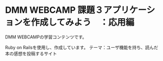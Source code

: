 # DMM WEBCAMP 課題３アプリケーションを作成してみよう　：応用編

DMM WEBCAMPの学習コンテンツです。

Ruby on Railsを使用し、作成しています。
テーマ：ユーザ機能を持ち、読んだ本の感想を投稿するサイト

